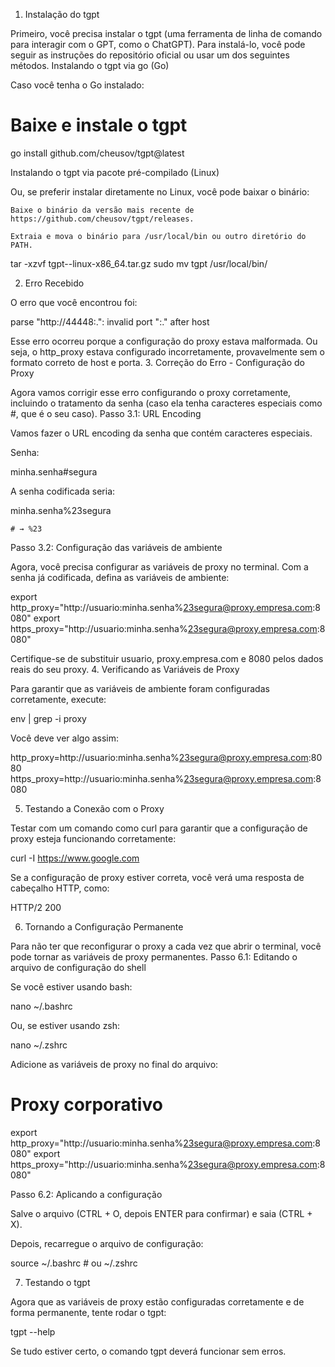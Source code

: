 1. Instalação do tgpt

Primeiro, você precisa instalar o tgpt (uma ferramenta de linha de comando para interagir com o GPT, como o ChatGPT). Para instalá-lo, você pode seguir as instruções do repositório oficial ou usar um dos seguintes métodos.
Instalando o tgpt via go (Go)

Caso você tenha o Go instalado:

# Baixe e instale o tgpt
go install github.com/cheusov/tgpt@latest

Instalando o tgpt via pacote pré-compilado (Linux)

Ou, se preferir instalar diretamente no Linux, você pode baixar o binário:

    Baixe o binário da versão mais recente de https://github.com/cheusov/tgpt/releases.

    Extraia e mova o binário para /usr/local/bin ou outro diretório do PATH.

tar -xzvf tgpt-<version>-linux-x86_64.tar.gz
sudo mv tgpt /usr/local/bin/

2. Erro Recebido

O erro que você encontrou foi:

parse "http://44448:.": invalid port ":." after host

Esse erro ocorreu porque a configuração do proxy estava malformada. Ou seja, o http_proxy estava configurado incorretamente, provavelmente sem o formato correto de host e porta.
3. Correção do Erro - Configuração do Proxy

Agora vamos corrigir esse erro configurando o proxy corretamente, incluindo o tratamento da senha (caso ela tenha caracteres especiais como #, que é o seu caso).
Passo 3.1: URL Encoding

Vamos fazer o URL encoding da senha que contém caracteres especiais.

Senha:

minha.senha#segura

A senha codificada seria:

minha.senha%23segura

    # → %23

Passo 3.2: Configuração das variáveis de ambiente

Agora, você precisa configurar as variáveis de proxy no terminal. Com a senha já codificada, defina as variáveis de ambiente:

export http_proxy="http://usuario:minha.senha%23segura@proxy.empresa.com:8080"
export https_proxy="http://usuario:minha.senha%23segura@proxy.empresa.com:8080"

Certifique-se de substituir usuario, proxy.empresa.com e 8080 pelos dados reais do seu proxy.
4. Verificando as Variáveis de Proxy

Para garantir que as variáveis de ambiente foram configuradas corretamente, execute:

env | grep -i proxy

Você deve ver algo assim:

http_proxy=http://usuario:minha.senha%23segura@proxy.empresa.com:8080
https_proxy=http://usuario:minha.senha%23segura@proxy.empresa.com:8080

5. Testando a Conexão com o Proxy

Testar com um comando como curl para garantir que a configuração de proxy esteja funcionando corretamente:

curl -I https://www.google.com

Se a configuração de proxy estiver correta, você verá uma resposta de cabeçalho HTTP, como:

HTTP/2 200

6. Tornando a Configuração Permanente

Para não ter que reconfigurar o proxy a cada vez que abrir o terminal, você pode tornar as variáveis de proxy permanentes.
Passo 6.1: Editando o arquivo de configuração do shell

Se você estiver usando bash:

nano ~/.bashrc

Ou, se estiver usando zsh:

nano ~/.zshrc

Adicione as variáveis de proxy no final do arquivo:

# Proxy corporativo
export http_proxy="http://usuario:minha.senha%23segura@proxy.empresa.com:8080"
export https_proxy="http://usuario:minha.senha%23segura@proxy.empresa.com:8080"

Passo 6.2: Aplicando a configuração

Salve o arquivo (CTRL + O, depois ENTER para confirmar) e saia (CTRL + X).

Depois, recarregue o arquivo de configuração:

source ~/.bashrc    # ou ~/.zshrc

7. Testando o tgpt

Agora que as variáveis de proxy estão configuradas corretamente e de forma permanente, tente rodar o tgpt:

tgpt --help

Se tudo estiver certo, o comando tgpt deverá funcionar sem erros.
